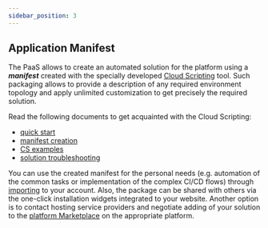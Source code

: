 ```yaml
---
sidebar_position: 3
---
```


## Application Manifest

The PaaS allows to create an automated solution for the platform using a **_manifest_** created with the specially developed [Cloud Scripting](https://cloudmydc.com/) tool. Such packaging allows to provide a description of any required environment topology and apply unlimited customization to get precisely the required solution.

Read the following documents to get acquainted with the Cloud Scripting:

- [quick start](https://cloudmydc.com/)
- [manifest creation](https://cloudmydc.com/)
- [CS examples](https://cloudmydc.com/)
- [solution troubleshooting](https://cloudmydc.com/)

You can use the created manifest for the personal needs (e.g. automation of the common tasks or implementation of the complex CI/CD flows) through [importing](https://cloudmydc.com/) to your account. Also, the package can be shared with others via the one-click installation widgets integrated to your website. Another option is to contact hosting service providers and negotiate adding of your solution to the [platform Marketplace](https://cloudmydc.com/) on the appropriate platform.
